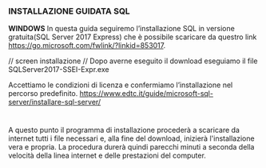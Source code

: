 ### INSTALLAZIONE GUIDATA SQL

**WINDOWS**
In questa guida seguiremo l’installazione SQL in versione gratuita(SQL Server 2017 Express) che è possibile scaricare da questro link https://go.microsoft.com/fwlink/?linkid=853017.





// screen installazione //
Dopo averne eseguito il download eseguiamo il file SQLServer2017-SSEI-Expr.exe
 
Accettiamo le condizioni di licenza e confermiamo l’installazione nel percorso predefinito.
 https://www.edtc.it/guide/microsoft-sql-server/installare-sql-server/


 #
A questo punto il programma di installazione procederà a scaricare da internet tutti i file necessari e, alla fine del download, inizierà l'installazione vera e propria.
La procedura durerà quindi parecchi minuti a seconda della velocità della linea internet e delle prestazioni del computer.
